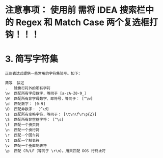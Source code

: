 # 注意事项： 使用前 需将 IDEA 搜索栏中的   Regex  和  Match Case 两个复选框打钩！！！


# 3. 简写字符集
    正则表达式提供一些常用的字符集简写。如下:
    
    简写	描述
    .	除换行符外的所有字符
    \w	匹配所有字母数字，等同于 [a-zA-Z0-9_]
    \W	匹配所有非字母数字，即符号，等同于： [^\w]
    \d	匹配数字： [0-9]
    \D	匹配非数字： [^\d]
    \s	匹配所有空格字符，等同于： [\t\n\f\r\p{Z}]
    \S	匹配所有非空格字符： [^\s]
    \f	匹配一个换页符
    \n	匹配一个换行符
    \r	匹配一个回车符
    \t	匹配一个制表符
    \v	匹配一个垂直制表符
    \p	匹配 CR/LF（等同于 \r\n），用来匹配 DOS 行终止符